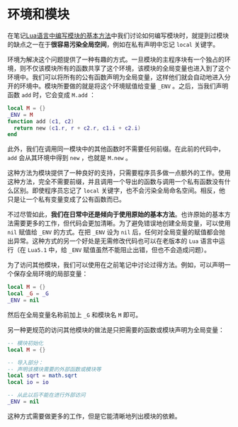 # 环境和模块

在笔记[Lua语言中编写模块的基本方法](../模块和包/Lua语言中编写模块的基本方法.md)中我们讨论如何编写模块时，就提到过模块的缺点之一在于**很容易污染全局空间**，例如在私有声明中忘记 `local` 关键字。

环境为解决这个问题提供了一种有趣的方式。一旦模块的主程序块有一个独占的环境，则不仅该模块所有的函数共享了这个环境，该模块的全局变量也进入到了这个环境中。我们可以将所有的公有函数声明为全局变量，这样他们就会自动地进入分开的环境中。模块所要做的就是将这个环境赋值给变量 `_ENV` 。之后，当我们声明函数 `add` 时，它会变成 `M.add` ：

```lua
local M = {}
_ENV = M
function add (c1, c2)
  return new (c1.r, r + c2.r, c1.i + c2.i)
end
```

此外，我们在调用同一模块中的其他函数时不需要任何前缀。在此前的代码中， `add` 会从其环境中得到 `new` ，也就是 `M.new` 。

这种方法为模块提供了一种良好的支持，只需要程序员多做一点额外的工作。使用这种方法，完全不需要前缀，并且调用一个导出的函数与调用一个私有函数没有什么区别。即使程序员忘记了 `local` 关键字，也不会污染全局命名空间。相反，他只是让一个私有变量变成了公有函数而已。

不过尽管如此，**我们在日常中还是倾向于使用原始的基本方法**。也许原始的基本方法需要更多的工作，但代码会更加清晰。为了避免错误地创建全局变量，可以使用 `nil` 赋值给 `_ENV` 的方式。在把 `_ENV` 设为 `nil` 后，任何对全局变量的赋值都会抛出异常。这种方式的另一个好处是无需修改代码也可以在老版本的 `Lua` 语言中运行（在 `Lua5.1` 中，给 `_ENV` 赋值虽然不能阻止出错，但也不会造成问题）。

为了访问其他模块，我们可以使用在之前笔记中讨论过得方法。例如，可以声明一个保存全局环境的局部变量：

```lua
local M = {}
local _G = _G
_ENV = nil
```

然后在全局变量名称前加上 `_G` 和模块名 `M` 即可。

另一种更规范的访问其他模块的做法是只把需要的函数或模块声明为全局变量：

```lua
-- 模块初始化
local M = {}

-- 导入部分：
-- 声明该模块需要的外部函数或模块等
local sqrt = math.sqrt
local io = io

-- 从此以后不能在进行外部访问
_ENV = nil
```

这种方式需要做更多的工作，但是它能清晰地列出模块的依赖。
